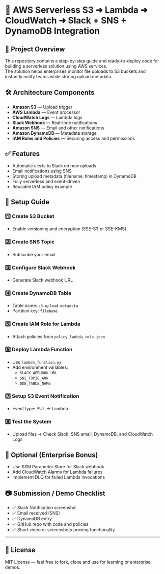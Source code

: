 
# 🚀 AWS Serverless S3 ➜ Lambda ➜ CloudWatch ➜ Slack + SNS + DynamoDB Integration

## 📌 Project Overview
This repository contains a step-by-step guide and ready-to-deploy code for building a serverless solution using AWS services.  
The solution helps enterprises monitor file uploads to S3 buckets and instantly notify teams while storing upload metadata.

## 🛠️ Architecture Components
- **Amazon S3** — Upload trigger
- **AWS Lambda** — Event processor
- **CloudWatch Logs** — Lambda logs
- **Slack Webhook** — Real-time notifications
- **Amazon SNS** — Email and other notifications
- **Amazon DynamoDB** — Metadata storage
- **IAM Roles and Policies** — Securing access and permissions

## ✅ Features
- Automatic alerts to Slack on new uploads
- Email notifications using SNS
- Storing upload metadata (filename, timestamp) in DynamoDB
- Fully serverless and event-driven
- Reusable IAM policy example

## 📖 Setup Guide

### 1️⃣ Create S3 Bucket
- Enable versioning and encryption (SSE-S3 or SSE-KMS)

### 2️⃣ Create SNS Topic
- Subscribe your email

### 3️⃣ Configure Slack Webhook
- Generate Slack webhook URL

### 4️⃣ Create DynamoDB Table
- Table name: `s3-upload-metadata`
- Partition key: `fileName`

### 5️⃣ Create IAM Role for Lambda
- Attach policies from `policy_lambda_role.json`

### 6️⃣ Deploy Lambda Function
- Use `lambda_function.py`
- Add environment variables:
  - `SLACK_WEBHOOK_URL`
  - `SNS_TOPIC_ARN`
  - `DDB_TABLE_NAME`

### 7️⃣ Setup S3 Event Notification
- Event type: PUT → Lambda

### 8️⃣ Test the System
- Upload files → Check Slack, SNS email, DynamoDB, and CloudWatch Logs

## 🚦 Optional (Enterprise Bonus)
- Use SSM Parameter Store for Slack webhook
- Add CloudWatch Alarms for Lambda failures
- Implement DLQ for failed Lambda invocations

## 📷 Submission / Demo Checklist
- ✅ Slack Notification screenshot
- ✅ Email received (SNS)
- ✅ DynamoDB entry
- ✅ GitHub repo with code and policies
- ✅ Short video or screenshots proving functionality

---

## 📌 License
MIT License — feel free to fork, clone and use for learning or enterprise demos.


